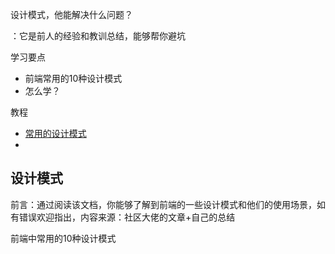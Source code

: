 设计模式，他能解决什么问题？

：它是前人的经验和教训总结，能够帮你避坑

学习要点

- 前端常用的10种设计模式
- 怎么学？

教程

- [常用的设计模式](https://github.com/csxiaoyaojianxian/JavaScriptStudy)
- 

## 设计模式

前言：通过阅读该文档，你能够了解到前端的一些设计模式和他们的使用场景，如有错误欢迎指出，内容来源：社区大佬的文章+自己的总结



前端中常用的10种设计模式

